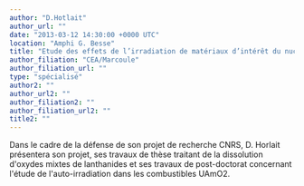 ```yaml
---
author: "D.Hotlait"
author_url: ""
date: "2013-03-12 14:30:00 +0000 UTC"
location: "Amphi G. Besse"
title: "Etude des effets de l’irradiation de matériaux d’intérêt du nucléaire civil lors de leur lixiviation"
author_filiation: "CEA/Marcoule"
author_filiation_url: ""
type: "spécialisé"
author2: ""
author_url2: ""
author_filiation2: ""
author_filiation_url2: ""
title2: ""
---
```

Dans le cadre de la défense de son projet de recherche CNRS, D. Horlait présentera son projet, ses travaux de thèse traitant de la dissolution d'oxydes mixtes de lanthanides et ses travaux de post-doctorat concernant l'étude de l'auto-irradiation dans les combustibles UAmO2.
